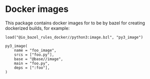 # Docker images

This package contains docker images for to be by bazel for creating dockerized
builds, for example:

```
load("@io_bazel_rules_docker//python3:image.bzl", "py3_image")

py3_image(
    name = "foo_image",
    srcs = ["foo.py"],
    base = "@base//image",
    main = "foo.py",
    deps = [":foo"],
)
```
